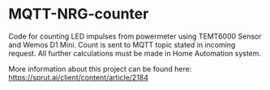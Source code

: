 # MQTT-NRG-counter
Code for counting LED impulses from powermeter using TEMT6000 Sensor and Wemos D1 Mini. Count is sent to MQTT topic stated 
in incoming request. All further calculations must be made in Home Automation system.

More information about this project can be found here:
https://sprut.ai/client/content/article/2184
